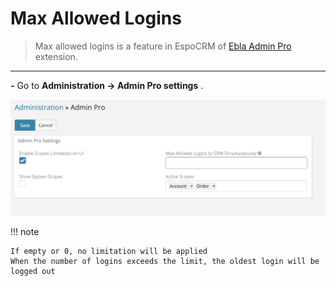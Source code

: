 # Max Allowed Logins

> Max allowed logins is a feature in EspoCRM
> of [Ebla Admin Pro](https://www.eblasoft.com.tr/espocrm-extension-page/espocrm-admin-pro) extension.

___


**-** Go to **Administration -> Admin Pro settings** .

![max-allowed-logins](../../_static/images/extensions/admin-pro/max-allowed.png)

!!! note

    If empty or 0, no limitation will be applied 
    When the number of logins exceeds the limit, the oldest login will be logged out

